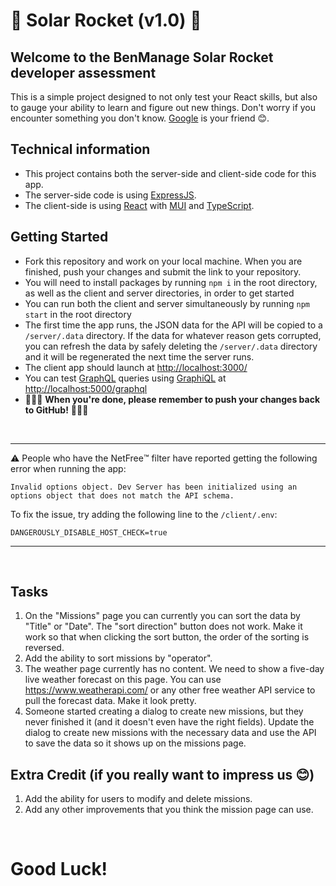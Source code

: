 # 🚀 Solar Rocket (v1.0) 🚀

## Welcome to the BenManage Solar Rocket developer assessment

This is a simple project designed to not only test your React skills, but also to gauge your ability to learn and figure out new things. Don't worry if you encounter something you don't know. [Google](https://www.google.com/) is your friend 😊.

## Technical information

- This project contains both the server-side and client-side code for this app.
- The server-side code is using [ExpressJS](https://expressjs.com/).
- The client-side is using [React](https://reactjs.org/) with [MUI](https://mui.com/) and [TypeScript](https://www.typescriptlang.org/).

## Getting Started
- Fork this repository and work on your local machine. When you are finished, push your changes and submit the link to your repository.
- You will need to install packages by running `npm i` in the root directory, as well as the client and server directories, in order to get started
- You can run both the client and server simultaneously by running `npm start` in the root directory
- The first time the app runs, the JSON data for the API will be copied to a `/server/.data` directory. If the data for whatever reason gets corrupted, you can refresh the data by safely deleting the `/server/.data` directory and it will be regenerated the next time the server runs.
- The client app should launch at [http://localhost:3000/](http://localhost:3000/)
- You can test [GraphQL](https://graphql.org/) queries using [GraphiQL](https://github.com/graphql/graphiql/tree/main/packages/graphiql#readme) at [http://localhost:5000/graphql](http://localhost:5000/graphql)
- 🚨🚨🚨 **When you're done, please remember to push your changes back to GitHub!** 🚨🚨🚨

&nbsp;

---
⚠️ People who have the NetFree™️ filter have reported getting the following error when running the app:

    Invalid options object. Dev Server has been initialized using an options object that does not match the API schema.

To fix the issue, try adding the following line to the `/client/.env`:

    DANGEROUSLY_DISABLE_HOST_CHECK=true
---
&nbsp;

## Tasks

1. On the "Missions" page you can currently you can sort the data by "Title" or "Date". The "sort direction" button does not work. Make it work so that when clicking the sort button, the order of the sorting is reversed.
1. Add the ability to sort missions by "operator".
1. The weather page currently has no content. We need to show a five-day live weather forecast on this page. You can use https://www.weatherapi.com/ or any other free weather API service to pull the forecast data. Make it look pretty.
1. Someone started creating a dialog to create new missions, but they never finished it (and it doesn't even have the right fields). Update the dialog to create new missions with the necessary data and use the API to save the data so it shows up on the missions page.

## Extra Credit (if you really want to impress us 😊)
1. Add the ability for users to modify and delete missions.
1. Add any other improvements that you think the mission page can use.

&nbsp;
# Good Luck!